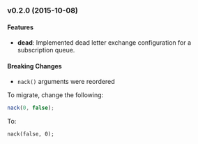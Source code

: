 ### v0.2.0 (2015-10-08)

#### Features

* **dead**: Implemented dead letter exchange configuration for a subscription queue.

#### Breaking Changes

* `nack()` arguments were reordered

To migrate, change the following:

````js
nack(0, false);
````

To:

````
nack(false, 0);
````